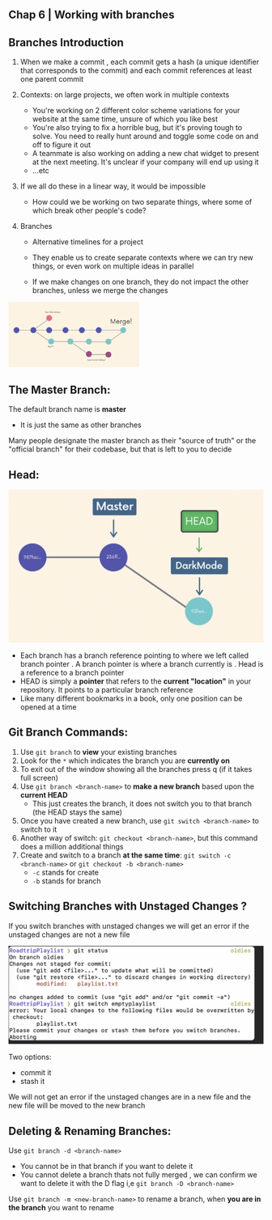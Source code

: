 ## Chap 6 | Working with branches 

## **Branches Introduction**

1. When we make a commit , each commit gets a hash (a unique identifier that corresponds to the commit) and each commit references at least one parent commit
2. Contexts: on large projects, we often work in multiple contexts
   - You're working on 2 different color scheme variations for your website at the same time, unsure of which you like best
   - You're also trying to fix a horrible bug, but it's proving tough to solve. You need to really hunt around and toggle some code on and off to figure it out
   - A teammate is also working on adding a new chat widget to present at the next meeting. It's unclear if your company will end up using it
   - …etc
3. If we all do these in a linear way, it would be impossible
   - How could we be working on two separate things, where some of which break other people's code?

4. Branches

   - Alternative timelines for a project

   - They enable us to create separate contexts where we can try new things, or even work on multiple ideas in parallel

   - If we make changes on one branch, they do not impact the other branches, unless we merge the changes

<img src="../Assets/branch.png" alt="branch" style="zoom:33%;" />



## **The Master Branch**:

The default branch name is **master**

- It is just the same as other branches

Many people designate the master branch as their "source of truth" or the "official branch" for their codebase, but that is left to you to decide

## **Head**:

![branch](../Assets/head.png)

- Each branch has a branch reference pointing to where we left called branch pointer . A branch pointer is where a branch currently is . Head is a reference to a branch pointer 
- HEAD is simply a **pointer** that refers to the **current "location"** in your repository. It points to a particular branch reference
- Like many different bookmarks in a book, only one position can be opened at a time

## **Git Branch Commands**:

1. Use `git branch` to **view** your existing branches
2. Look for the `*` which indicates the branch you are **currently on**
3. To exit out of the window showing all the branches press q (if it takes full screen)
4. Use `git branch <branch-name>` to **make a new branch** based upon the **current HEAD**
   - This just creates the branch, it does not switch you to that branch (the HEAD stays the same)
5. Once you have created a new branch, use `git switch <branch-name>` to switch to it
6. Another way of switch: `git checkout <branch-name>`, but this command does a million additional things
7. Create and switch to a branch **at the same time**: `git switch -c <branch-name>` or `git checkout -b <branch-name>`
   - `-c` stands for create
   - `-b` stands for branch

## **Switching Branches with Unstaged Changes ?**

If you switch branches with unstaged changes we will get an error if the unstaged changes are not a new file 

![uncommitted-changes](../Assets/uncommitted-changes.png)

Two options:

- commit it 
- stash it 

We will not get an error if the unstaged changes are  in a new file and the new file will be moved to the new branch  

## **Deleting & Renaming Branches**:

Use `git branch -d <branch-name>`

- You cannot be in that branch if you want to delete it
- You cannot delete a branch thats not fully merged , we can confirm we want to delete it with the D flag i,e `git branch -D <branch-name>`

Use `git branch -m <new-branch-name>` to rename a branch, when **you are in the branch** you want to rename